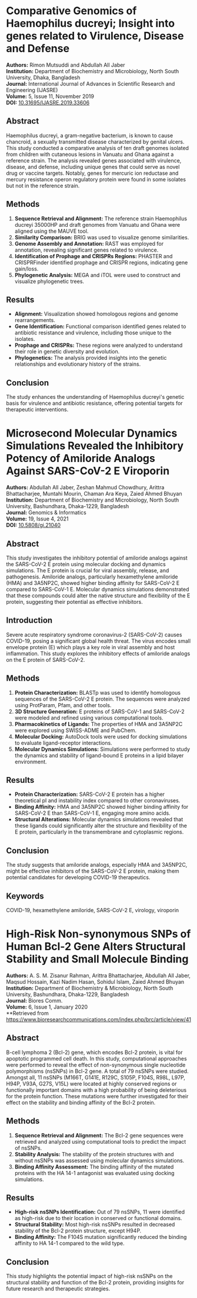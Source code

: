 #  Comparative Genomics of Haemophilus ducreyi; Insight into genes related to Virulence, Disease and Defense

**Authors:** Rimon Mutsuddi and Abdullah All Jaber  
**Institution:** Department of Biochemistry and Microbiology, North South University, Dhaka, Bangladesh  
**Journal:** International Journal of Advances in Scientific Research and Engineering (IJASRE)  
**Volume:** 5, Issue 11, November 2019  
**DOI:** [10.31695/IJASRE.2019.33606](http://doi.org/10.31695/IJASRE.2019.33606)

## Abstract
Haemophilus ducreyi, a gram-negative bacterium, is known to cause chancroid, a sexually transmitted disease characterized by genital ulcers. This study conducted a comparative analysis of ten draft genomes isolated from children with cutaneous lesions in Vanuatu and Ghana against a reference strain. The analysis revealed genes associated with virulence, disease, and defense, including unique genes that could serve as novel drug or vaccine targets. Notably, genes for mercuric ion reductase and mercury resistance operon regulatory protein were found in some isolates but not in the reference strain.

## Methods
1. **Sequence Retrieval and Alignment:** The reference strain Haemophilus ducreyi 35000HP and draft genomes from Vanuatu and Ghana were aligned using the MAUVE tool.
2. **Similarity Comparison:** BRIG was used to visualize genome similarities.
3. **Genome Assembly and Annotation:** RAST was employed for annotation, revealing significant genes related to virulence.
4. **Identification of Prophage and CRISPRs Regions:** PHASTER and CRISPRFinder identified prophage and CRISPR regions, indicating gene gain/loss.
5. **Phylogenetic Analysis:** MEGA and iTOL were used to construct and visualize phylogenetic trees.

## Results
- **Alignment:** Visualization showed homologous regions and genome rearrangements.
- **Gene Identification:** Functional comparison identified genes related to antibiotic resistance and virulence, including those unique to the isolates.
- **Prophage and CRISPRs:** These regions were analyzed to understand their role in genetic diversity and evolution.
- **Phylogenetics:** The analysis provided insights into the genetic relationships and evolutionary history of the strains.

## Conclusion
The study enhances the understanding of Haemophilus ducreyi's genetic basis for virulence and antibiotic resistance, offering potential targets for therapeutic interventions.

# Microsecond Molecular Dynamics Simulations Revealed the Inhibitory Potency of Amiloride Analogs Against SARS-CoV-2 E Viroporin

**Authors:** Abdullah All Jaber, Zeshan Mahmud Chowdhury, Arittra Bhattacharjee, Muntahi Mourin, Chaman Ara Keya, Zaied Ahmed Bhuyan  
**Institution:** Department of Biochemistry and Microbiology, North South University, Bashundhara, Dhaka-1229, Bangladesh  
**Journal:** Genomics & Informatics  
**Volume:** 19, Issue 4, 2021  
**DOI:** [10.5808/gi.21040](https://doi.org/10.5808/gi.21040)  

## Abstract
This study investigates the inhibitory potential of amiloride analogs against the SARS-CoV-2 E protein using molecular docking and dynamics simulations. The E protein is crucial for viral assembly, release, and pathogenesis. Amiloride analogs, particularly hexamethylene amiloride (HMA) and 3A5NP2C, showed higher binding affinity for SARS-CoV-2 E compared to SARS-CoV-1 E. Molecular dynamics simulations demonstrated that these compounds could alter the native structure and flexibility of the E protein, suggesting their potential as effective inhibitors.

## Introduction
Severe acute respiratory syndrome coronavirus-2 (SARS-CoV-2) causes COVID-19, posing a significant global health threat. The virus encodes small envelope protein (E) which plays a key role in viral assembly and host inflammation. This study explores the inhibitory effects of amiloride analogs on the E protein of SARS-CoV-2.

## Methods
1. **Protein Characterization:** BLASTp was used to identify homologous sequences of the SARS-CoV-2 E protein. The sequences were analyzed using ProtParam, Pfam, and other tools.
2. **3D Structure Generation:** E proteins of SARS-CoV-1 and SARS-CoV-2 were modeled and refined using various computational tools.
3. **Pharmacokinetics of Ligands:** The properties of HMA and 3A5NP2C were explored using SWISS-ADME and PubChem.
4. **Molecular Docking:** AutoDock tools were used for docking simulations to evaluate ligand-receptor interactions.
5. **Molecular Dynamics Simulations:** Simulations were performed to study the dynamics and stability of ligand-bound E proteins in a lipid bilayer environment.

## Results
- **Protein Characterization:** SARS-CoV-2 E protein has a higher theoretical pI and instability index compared to other coronaviruses.
- **Binding Affinity:** HMA and 3A5NP2C showed higher binding affinity for SARS-CoV-2 E than SARS-CoV-1 E, engaging more amino acids.
- **Structural Alterations:** Molecular dynamics simulations revealed that these ligands could significantly alter the structure and flexibility of the E protein, particularly in the transmembrane and cytoplasmic regions.

## Conclusion
The study suggests that amiloride analogs, especially HMA and 3A5NP2C, might be effective inhibitors of the SARS-CoV-2 E protein, making them potential candidates for developing COVID-19 therapeutics.

## Keywords
COVID-19, hexamethylene amiloride, SARS-CoV-2 E, virology, viroporin

# High-Risk Non-synonymous SNPs of Human Bcl-2 Gene Alters Structural Stability and Small Molecule Binding

**Authors:** A. S. M. Zisanur Rahman, Arittra Bhattacharjee, Abdullah All Jaber, Maqsud Hossain, Kazi Nadim Hasan, Sohidul Islam, Zaied Ahmed Bhuyan  
**Institution:** Department of Biochemistry & Microbiology, North South University, Bashundhara, Dhaka-1229, Bangladesh  
**Journal:** Biores Comm.  
**Volume:** 6, Issue 1, January 2020  
**Retrieved from https://www.bioresearchcommunications.com/index.php/brc/article/view/41

## Abstract
B-cell lymphoma 2 (Bcl-2) gene, which encodes Bcl-2 protein, is vital for apoptotic programmed cell death. In this study, computational approaches were performed to reveal the effect of non-synonymous single nucleotide polymorphisms (nsSNPs) in Bcl-2 gene. A total of 79 nsSNPs were studied. Amongst all, 11 nsSNPs (M166T, G141E, R129C, S105P, F104S, R98L, L97P, H94P, V93A, G27S, V15L) were located at highly conserved regions or functionally important domains with a high probability of being deleterious for the protein function. These mutations were further investigated for their effect on the stability and binding affinity of the Bcl-2 protein.

## Methods
1. **Sequence Retrieval and Alignment:** The Bcl-2 gene sequences were retrieved and analyzed using computational tools to predict the impact of nsSNPs.
2. **Stability Analysis:** The stability of the protein structures with and without nsSNPs was assessed using molecular dynamics simulations.
3. **Binding Affinity Assessment:** The binding affinity of the mutated proteins with the HA 14-1 antagonist was evaluated using docking simulations.

## Results
- **High-risk nsSNPs Identification:** Out of 79 nsSNPs, 11 were identified as high-risk due to their location in conserved or functional domains.
- **Structural Stability:** Most high-risk nsSNPs resulted in decreased stability of the Bcl-2 protein structure, except H94P.
- **Binding Affinity:** The F104S mutation significantly reduced the binding affinity to HA 14-1 compared to the wild type.

## Conclusion
This study highlights the potential impact of high-risk nsSNPs on the structural stability and function of the Bcl-2 protein, providing insights for future research and therapeutic strategies.
